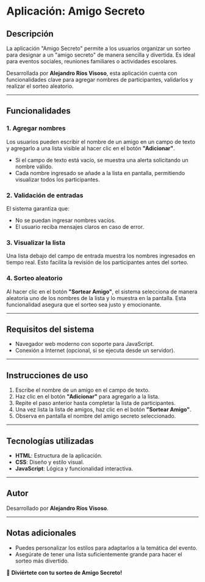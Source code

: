 # Aplicación: Amigo Secreto

## Descripción
La aplicación "Amigo Secreto" permite a los usuarios organizar un sorteo para designar a un "amigo secreto" de manera sencilla y divertida. Es ideal para eventos sociales, reuniones familiares o actividades escolares.

Desarrollada por **Alejandro Ríos Visoso**, esta aplicación cuenta con funcionalidades clave para agregar nombres de participantes, validarlos y realizar el sorteo aleatorio.

---

## Funcionalidades

### 1. **Agregar nombres**
Los usuarios pueden escribir el nombre de un amigo en un campo de texto y agregarlo a una lista visible al hacer clic en el botón **"Adicionar"**.

- Si el campo de texto está vacío, se muestra una alerta solicitando un nombre válido.
- Cada nombre ingresado se añade a la lista en pantalla, permitiendo visualizar todos los participantes.

### 2. **Validación de entradas**
El sistema garantiza que:
- No se puedan ingresar nombres vacíos.
- El usuario reciba mensajes claros en caso de error.

### 3. **Visualizar la lista**
Una lista debajo del campo de entrada muestra los nombres ingresados en tiempo real. Esto facilita la revisión de los participantes antes del sorteo.

### 4. **Sorteo aleatorio**
Al hacer clic en el botón **"Sortear Amigo"**, el sistema selecciona de manera aleatoria uno de los nombres de la lista y lo muestra en la pantalla. Esta funcionalidad asegura que el sorteo sea justo y emocionante.

---

## Requisitos del sistema
- Navegador web moderno con soporte para JavaScript.
- Conexión a Internet (opcional, si se ejecuta desde un servidor).

---

## Instrucciones de uso
1. Escribe el nombre de un amigo en el campo de texto.
2. Haz clic en el botón **"Adicionar"** para agregarlo a la lista.
3. Repite el paso anterior hasta completar la lista de participantes.
4. Una vez lista la lista de amigos, haz clic en el botón **"Sortear Amigo"**.
5. Observa en pantalla el nombre del amigo secreto seleccionado.

---

## Tecnologías utilizadas
- **HTML**: Estructura de la aplicación.
- **CSS**: Diseño y estilo visual.
- **JavaScript**: Lógica y funcionalidad interactiva.

---

## Autor
Desarrollado por **Alejandro Ríos Visoso**.

---

## Notas adicionales
- Puedes personalizar los estilos para adaptarlos a la temática del evento.
- Asegúrate de tener una lista suficientemente grande para hacer el sorteo más divertido.

📃 **Diviértete con tu sorteo de Amigo Secreto!**

